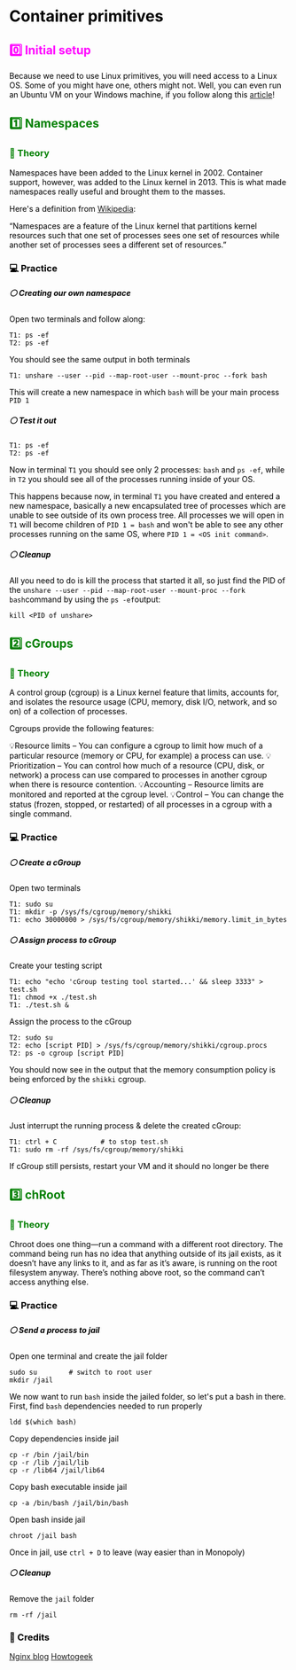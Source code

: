# <font color=black> Container primitives </font>

## <font color=Magenta> :zero: Initial setup

<font color=black> Because we need to use Linux primitives, you will need access to a Linux OS. Some of you might have one, others might not. Well, you can even run an Ubuntu VM on your Windows machine, if you follow along this [article](https://phoenixnap.com/kb/hyper-v-ubuntu)!

## <font color=green> :one: Namespaces

### :page_with_curl: Theory

<font color=black> Namespaces have been added to the Linux kernel in 2002. Container support, however, was added to the Linux kernel in 2013. This is what made namespaces really useful and brought them to the masses.

Here's a definition from [Wikipedia](https://en.wikipedia.org/wiki/Linux_namespaces):

“Namespaces are a feature of the Linux kernel that partitions kernel resources such that one set of processes sees one set of resources while another set of processes sees a different set of resources.”

### :computer: Practice

##### :white_circle: Creating our own namespace

Open two terminals and follow along:
```
T1: ps -ef 
T2: ps -ef
```
You should see the same output in both terminals

```
T1: unshare --user --pid --map-root-user --mount-proc --fork bash
```
This will create a new namespace in which `bash` will be your main process `PID 1`

##### :white_circle: Test it out

```
T1: ps -ef 
T2: ps -ef
```

Now in terminal `T1` you should see only 2 processes: `bash` and `ps -ef`, while in `T2` you should see all of the processes running inside of your OS.

This happens because now, in terminal `T1` you have created and entered a new namespace, basically a new encapsulated tree of processes which are unable to see outside of its own process tree. All processes we will open in `T1` will become children of `PID 1 = bash` and won't be able to see any other processes running on the same OS, where `PID 1 = <OS init command>`.

##### :white_circle: Cleanup

All you need to do is kill the process that started it all, so just find the PID of the `unshare --user --pid --map-root-user --mount-proc --fork bash`command by using the `ps -ef`output:

```
kill <PID of unshare>
```

## <font color=green> :two: cGroups

### :page_with_curl: Theory

<font color=black>A control group (cgroup) is a Linux kernel feature that limits, accounts for, and isolates the resource usage (CPU, memory, disk I/O, network, and so on) of a collection of processes.

Cgroups provide the following features:

:bulb:Resource limits – You can configure a cgroup to limit how much of a particular resource (memory or CPU, for example) a process can use.
:bulb:Prioritization – You can control how much of a resource (CPU, disk, or network) a process can use compared to processes in another cgroup when there is resource contention.
:bulb:Accounting – Resource limits are monitored and reported at the cgroup level.
:bulb:Control – You can change the status (frozen, stopped, or restarted) of all processes in a cgroup with a single command.

### :computer: Practice
##### :white_circle: Create a cGroup

Open two terminals

```
T1: sudo su
T1: mkdir -p /sys/fs/cgroup/memory/shikki
T1: echo 30000000 > /sys/fs/cgroup/memory/shikki/memory.limit_in_bytes
```

##### :white_circle: Assign process to cGroup

Create your testing script
```
T1: echo "echo 'cGroup testing tool started...' && sleep 3333" > test.sh
T1: chmod +x ./test.sh
T1: ./test.sh &
```
Assign the process to the cGroup
```
T2: sudo su
T2: echo [script PID] > /sys/fs/cgroup/memory/shikki/cgroup.procs
T2: ps -o cgroup [script PID]
```
You should now see in the output that the memory consumption policy is being enforced by the `shikki` cgroup.

##### :white_circle: Cleanup

Just interrupt the running process & delete the created cGroup:

```
T1: ctrl + C           # to stop test.sh
T1: sudo rm -rf /sys/fs/cgroup/memory/shikki
```

If cGroup still persists, restart your VM and it should no longer be there

## <font color=green> :three: chRoot

### :page_with_curl: Theory
<font color=black>Chroot does one thing—run a command with a different root directory. The command being run has no idea that anything outside of its jail exists, as it doesn’t have any links to it, and as far as it’s aware, is running on the root filesystem anyway. There’s nothing above root, so the command can’t access anything else.

### :computer: Practice
##### :white_circle: Send a process to jail

Open one terminal and create the jail folder

```
sudo su        # switch to root user
mkdir /jail
```
We now want to run `bash` inside the jailed folder, so let's put a bash in there.
First, find `bash` dependencies needed to run properly
```
ldd $(which bash)
```
Copy dependencies inside jail
```
cp -r /bin /jail/bin
cp -r /lib /jail/lib
cp -r /lib64 /jail/lib64
```
Copy bash executable inside jail
```
cp -a /bin/bash /jail/bin/bash
```
Open bash inside jail
```
chroot /jail bash
```
Once in jail, use `ctrl + D` to leave (way easier than in Monopoly)

##### :white_circle: Cleanup
Remove the `jail` folder
```
rm -rf /jail
```

### :bow: Credits 
[Nginx blog](https://www.nginx.com/blog/what-are-namespaces-cgroups-how-do-they-work/)
[Howtogeek](https://www.howtogeek.com/devops/what-is-chroot-on-linux-and-how-do-you-use-it/)
